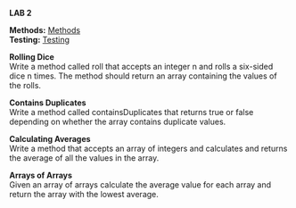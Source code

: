 **LAB 2** </br>

**Methods:** [Methods](https://github.com/SalahAlawneh/java-fundamentals/tree/lab02/basiclibrary/lib/src/main/java/basiclibrary)</br>
**Testing:** [Testing](https://github.com/SalahAlawneh/java-fundamentals/tree/lab02/basiclibrary/lib/src/test/java/basiclibrary)</br>

**Rolling Dice**</br>
Write a method called roll that accepts an integer n and rolls a six-sided dice n times. The method should return an array containing the values of the rolls.</br>


**Contains Duplicates**</br>
Write a method called containsDuplicates that returns true or false depending on whether the array contains duplicate values.</br>

**Calculating Averages**</br>
Write a method that accepts an array of integers and calculates and returns the average of all the values in the array.</br>

**Arrays of Arrays**</br>
Given an array of arrays calculate the average value for each array and return the array with the lowest average.
